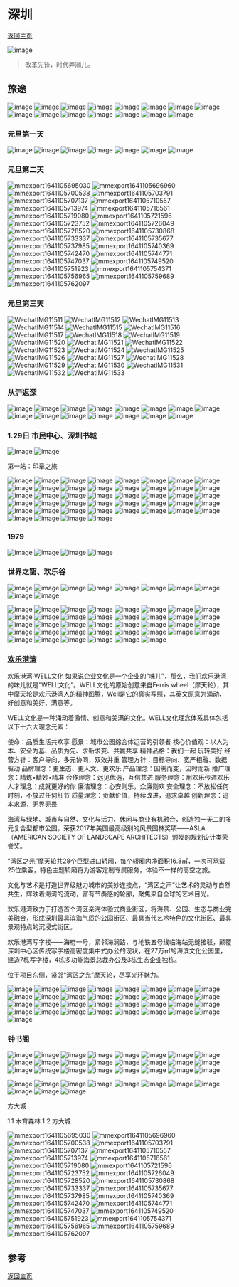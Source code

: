 # 深圳
[返回主页](/)

![image](https://user-images.githubusercontent.com/95151698/146619673-f97086e6-f096-418e-a7d3-cc349f7e0b4b.png)
> 改革先锋，时代弄潮儿。

## 旅途

![image](https://user-images.githubusercontent.com/95151698/146619942-fe27cab1-f84f-4227-873f-c5005426056b.png)
![image](https://user-images.githubusercontent.com/95151698/146619705-b0b73ad4-9f50-42b9-8d39-2e88f9047397.png)
![image](https://user-images.githubusercontent.com/95151698/146619856-69eeffe0-6648-4f4c-9ae8-e7e65adf75a8.png)
![image](https://user-images.githubusercontent.com/95151698/146619864-ade39483-6170-4c60-9fae-fe35b87bf708.png)
![image](https://user-images.githubusercontent.com/95151698/146619877-42475a07-4699-4289-a2a9-bfcc29a215fe.png)
![image](https://user-images.githubusercontent.com/95151698/146619881-3ef9f363-715c-411f-a7cc-28dd4aa9bb65.png)
![image](https://user-images.githubusercontent.com/95151698/146619885-610cd58c-fcae-43a3-a4b2-000890ec2165.png)
![image](https://user-images.githubusercontent.com/95151698/146619893-3a314fb2-a8b5-4fdc-a998-afddda500675.png)
![image](https://user-images.githubusercontent.com/95151698/146619896-aa0c6660-4390-4cf7-9f23-9f6a3109465c.png)
![image](https://user-images.githubusercontent.com/95151698/146619903-d95fcf07-64cf-402c-a4ca-0e256c1132ae.png)
![image](https://user-images.githubusercontent.com/95151698/146619904-f6312872-1c66-4e70-8f86-005fad256ad9.png)
![image](https://user-images.githubusercontent.com/95151698/146619912-9f979444-6aba-4681-8246-2ab7372c6302.png)
![image](https://user-images.githubusercontent.com/95151698/146619919-7eaf2070-66a4-4c2a-a4a1-ef17f0b9f68d.png)
![image](https://user-images.githubusercontent.com/95151698/146619924-d4b85936-f469-4db9-8de4-c090025187ee.png)
![image](https://user-images.githubusercontent.com/95151698/146619930-9582c6a6-cba0-46e5-b325-b77ce889f02d.png)

### 元旦第一天

![image](https://user-images.githubusercontent.com/95151698/147845513-e59c0834-8ed9-40a4-ab13-c53c55cd94f9.png)
![image](https://user-images.githubusercontent.com/95151698/147845514-45eb185a-b2ce-41d1-94da-96270d258be7.png)
![image](https://user-images.githubusercontent.com/95151698/147845516-a842b9b8-b280-402f-8eb4-4f4ca255703b.png)
![image](https://user-images.githubusercontent.com/95151698/147845519-46bbd724-de90-482f-81c0-6b97d30a4fff.png)
![image](https://user-images.githubusercontent.com/95151698/147845522-7555b79e-996e-4c74-a492-b59ebdf0aaad.png)
![image](https://user-images.githubusercontent.com/95151698/147845523-7d87ccd1-940d-474c-bc63-448627f53bcb.png)
![image](https://user-images.githubusercontent.com/95151698/147845530-590bc0b2-099e-4271-9280-1747f426aa17.png)

### 元旦第二天

![mmexport1641105695030](https://user-images.githubusercontent.com/42224627/147868431-29c5382b-b64f-48bc-a7e9-0a5d38200beb.jpg)
![mmexport1641105696960](https://user-images.githubusercontent.com/42224627/147868433-5437ff42-90b4-4144-a5cf-83e8534569e8.jpg)
![mmexport1641105700538](https://user-images.githubusercontent.com/42224627/147868437-b4c9751f-ebfa-4acb-acd5-765ffe81b474.jpg)
![mmexport1641105703791](https://user-images.githubusercontent.com/42224627/147868438-22fcd28d-699f-4f58-99f8-f9c51add075b.jpg)
![mmexport1641105707137](https://user-images.githubusercontent.com/42224627/147868439-eae20ca9-6a48-4901-ba02-fc676ea66437.jpg)
![mmexport1641105710557](https://user-images.githubusercontent.com/42224627/147868440-d8c84c4e-53ab-43a6-88d2-d83cd53d4cd2.jpg)
![mmexport1641105713974](https://user-images.githubusercontent.com/42224627/147868441-94197ca0-c29f-4a58-b29c-f9877c146fa3.jpg)
![mmexport1641105716561](https://user-images.githubusercontent.com/42224627/147868442-5ade68c9-8af9-4862-8c6e-55e0f739085f.jpg)
![mmexport1641105719080](https://user-images.githubusercontent.com/42224627/147868444-b9e1144c-99be-4286-9f5d-54f9771aea8c.jpg)
![mmexport1641105721596](https://user-images.githubusercontent.com/42224627/147868445-dfa52c82-673d-4fa6-8c14-f66e79e07910.jpg)
![mmexport1641105723752](https://user-images.githubusercontent.com/42224627/147868447-79e4c26e-3cd3-4a77-a47b-94c9ee523ab6.jpg)
![mmexport1641105726049](https://user-images.githubusercontent.com/42224627/147868449-e6ff4cdd-2e68-4813-a54e-99bdc4d27be9.jpg)
![mmexport1641105728520](https://user-images.githubusercontent.com/42224627/147868452-8bca7623-9c2e-42b6-bd5f-808b20a66d16.jpg)
![mmexport1641105730868](https://user-images.githubusercontent.com/42224627/147868454-4dbb10fb-b0c5-4e2c-8b13-92fcb3fd46e1.jpg)
![mmexport1641105733337](https://user-images.githubusercontent.com/42224627/147868455-fade6b81-a5fe-4f33-82be-c4beccfc0b73.jpg)
![mmexport1641105735677](https://user-images.githubusercontent.com/42224627/147868457-2aaa3207-3c9b-4a5c-8db0-72d0bfcc041d.jpg)
![mmexport1641105737985](https://user-images.githubusercontent.com/42224627/147868458-b5e79188-41c4-46f1-b940-880d71273e10.jpg)
![mmexport1641105740369](https://user-images.githubusercontent.com/42224627/147868459-e64946a9-9762-4d7b-8b2d-5ea035b3f25a.jpg)
![mmexport1641105742470](https://user-images.githubusercontent.com/42224627/147868460-8b998457-30be-4eed-bb96-3662c74b0a2c.jpg)
![mmexport1641105744771](https://user-images.githubusercontent.com/42224627/147868464-fb22478f-c9d1-4115-92af-fe2223904519.jpg)
![mmexport1641105747037](https://user-images.githubusercontent.com/42224627/147868465-bd91eb9c-4542-4c03-884d-3c78d5290728.jpg)
![mmexport1641105749520](https://user-images.githubusercontent.com/42224627/147868466-3634d4d4-e616-4dc1-bff5-b937851d0944.jpg)
![mmexport1641105751923](https://user-images.githubusercontent.com/42224627/147868467-63978ce4-9894-41d6-a3b8-6728d011fd70.jpg)
![mmexport1641105754371](https://user-images.githubusercontent.com/42224627/147868469-40bf126c-1c3c-4f52-afbb-8042766fdaca.jpg)
![mmexport1641105756965](https://user-images.githubusercontent.com/42224627/147868470-81012a0a-f7c8-47f2-9ba3-cfeb628bfafb.jpg)
![mmexport1641105759689](https://user-images.githubusercontent.com/42224627/147868472-63eb1c9a-82a6-4ec9-b5f6-88881b759ec9.jpg)
![mmexport1641105762097](https://user-images.githubusercontent.com/42224627/147868473-efe9a31e-3a1f-485c-a25b-4aeb8f961b99.jpg)


### 元旦第三天

![WechatIMG11511](https://user-images.githubusercontent.com/95151698/147933446-6d03e608-5a54-4ffd-9246-2402890a9ab9.jpeg)
![WechatIMG11512](https://user-images.githubusercontent.com/95151698/147933456-1c7aa114-351c-4178-a6f0-1084c10a2177.jpeg)
![WechatIMG11513](https://user-images.githubusercontent.com/95151698/147933457-8adc8593-78dd-4276-a2d9-cfd1c42d0866.jpeg)
![WechatIMG11514](https://user-images.githubusercontent.com/95151698/147933459-5540c55f-f5d0-4664-b530-939082bdd9e6.jpeg)
![WechatIMG11515](https://user-images.githubusercontent.com/95151698/147933461-0931d27d-0bd9-44e9-a393-e5bd42d2d675.jpeg)
![WechatIMG11516](https://user-images.githubusercontent.com/95151698/147933465-47119a8b-d8bf-4f0b-a774-0c62e6bbd08f.jpeg)
![WechatIMG11517](https://user-images.githubusercontent.com/95151698/147933467-d302d9ff-c4a7-42e8-b159-a8059a28a6ea.jpeg)
![WechatIMG11518](https://user-images.githubusercontent.com/95151698/147933472-a13913a5-f6c5-415f-8268-2518da4ea00e.jpeg)
![WechatIMG11519](https://user-images.githubusercontent.com/95151698/147933474-d154fb0d-9879-4a53-a011-7bb51431a810.jpeg)
![WechatIMG11520](https://user-images.githubusercontent.com/95151698/147933475-4f3030c5-ad63-4ea5-9d9c-3698b57cc3a1.jpeg)
![WechatIMG11521](https://user-images.githubusercontent.com/95151698/147933480-4b46ee97-402d-475f-90b2-a330d885a0f9.jpeg)
![WechatIMG11522](https://user-images.githubusercontent.com/95151698/147933481-745f3418-aafe-4619-978e-df47d5e9aae1.jpeg)
![WechatIMG11523](https://user-images.githubusercontent.com/95151698/147933484-3c3683eb-ef57-4cb7-be2d-97ec2d4a4cda.jpeg)
![WechatIMG11524](https://user-images.githubusercontent.com/95151698/147933485-dc4b8faf-8e69-45fa-9d59-ae482a48d7f8.jpeg)
![WechatIMG11525](https://user-images.githubusercontent.com/95151698/147933489-4e566199-0a4c-4fc0-ac55-68da4a2568e0.jpeg)
![WechatIMG11526](https://user-images.githubusercontent.com/95151698/147933490-61200065-1380-4f00-b90d-f1a92e0d6da7.jpeg)
![WechatIMG11527](https://user-images.githubusercontent.com/95151698/147933493-282f8630-1844-44e3-a9e1-e92ec29f5e84.jpeg)
![WechatIMG11528](https://user-images.githubusercontent.com/95151698/147933496-e4052ec0-c87e-455c-9ca1-be8c4d693d9b.jpeg)
![WechatIMG11529](https://user-images.githubusercontent.com/95151698/147933497-77cbb39b-c59f-4e6b-a3ac-de7e90f89ec7.jpeg)
![WechatIMG11530](https://user-images.githubusercontent.com/95151698/147933501-eaa55615-3b01-4364-b84a-8aefbafca71f.jpeg)
![WechatIMG11531](https://user-images.githubusercontent.com/95151698/147933503-7c2e7d10-d19c-430b-8545-b75b584733c4.jpeg)
![WechatIMG11532](https://user-images.githubusercontent.com/95151698/147933507-3e38f444-9c32-4df5-bd23-7491c60a9834.jpeg)
![WechatIMG11533](https://user-images.githubusercontent.com/95151698/147933508-b09ae57e-f3bb-4caf-b950-179f59c7c941.jpeg)


### 从沪返深

![image](https://user-images.githubusercontent.com/95151698/151519027-5ef98705-9d13-48ed-b58c-a34f5bdd9b74.png)
![image](https://user-images.githubusercontent.com/95151698/151519038-87c5c181-c3a2-479e-b024-7fb94be89b45.png)
![image](https://user-images.githubusercontent.com/95151698/151519048-d63e5279-b394-4a8f-b70c-d383357fe297.png)
![image](https://user-images.githubusercontent.com/95151698/151519055-9fb5e899-4efe-48d2-b89d-224246a0d3f8.png)
![image](https://user-images.githubusercontent.com/95151698/151519059-18baa841-b6c4-4895-ba47-33f1e33de324.png)
![image](https://user-images.githubusercontent.com/95151698/151519064-3a9cb2b6-8625-4297-aa2f-4e458a60a3f6.png)
![image](https://user-images.githubusercontent.com/95151698/151519073-b6ca217e-2573-4284-95b5-c44ff77257a0.png)
![image](https://user-images.githubusercontent.com/95151698/151519081-9a77505d-622c-4981-83dd-06fd94854ad2.png)
![image](https://user-images.githubusercontent.com/95151698/151519087-3e9c4fc3-492e-4f0d-be3c-a02937b3144b.png)
![image](https://user-images.githubusercontent.com/95151698/151519092-5f7ea702-26b4-4bb3-822e-42136b9d9fe5.png)
![image](https://user-images.githubusercontent.com/95151698/151519097-91f3c011-09ab-48bf-a3ea-d7a1e1863e7f.png)
![image](https://user-images.githubusercontent.com/95151698/151519101-f431dd22-5200-418d-831f-2c5132cb2d52.png)
![image](https://user-images.githubusercontent.com/95151698/151519115-eef8af82-7b28-47d4-b5af-b8ea956b3677.png)
![image](https://user-images.githubusercontent.com/95151698/151519128-f379e3bf-1617-4adf-aa68-c8a40c6e6418.png)
![image](https://user-images.githubusercontent.com/95151698/151519133-e719f905-f55b-4f93-9fa4-c3d650bf739f.png)


### 1.29日 市民中心、深圳书城

![image](https://user-images.githubusercontent.com/95151698/151648482-1b00aa7b-bca3-49db-b989-34a9930b08b9.png)
![image](https://user-images.githubusercontent.com/95151698/151648503-1b124d98-af69-4b08-86c3-72f4866bbd5a.png)


第一站：印章之旅

![image](https://user-images.githubusercontent.com/95151698/151648458-bf5e7c76-d9e4-437e-812d-ac8d1c892e21.png)
![image](https://user-images.githubusercontent.com/95151698/151648517-ab9c2584-d466-414e-aaf9-f3151a693e05.png)
![image](https://user-images.githubusercontent.com/95151698/151648529-4376e8ec-81d9-42ec-b9be-81c1debca9fb.png)
![image](https://user-images.githubusercontent.com/95151698/151648532-8f68bcf6-ef90-409d-84c8-8c295aa4fa10.png)
![image](https://user-images.githubusercontent.com/95151698/151648535-d77dde75-b94f-44ec-b710-1ec326f15a96.png)
![image](https://user-images.githubusercontent.com/95151698/151648544-4b3e3e6b-b3c5-4c19-9a68-d3f67c4c0b34.png)
![image](https://user-images.githubusercontent.com/95151698/151648545-90ca003e-9bfd-4a92-aada-5f505eb004b5.png)
![image](https://user-images.githubusercontent.com/95151698/151648546-1262c461-eb68-4da4-9162-6b7d99793aa1.png)
![image](https://user-images.githubusercontent.com/95151698/151648548-d9e42afd-86e6-4b6c-96a3-32cf407d717a.png)
![image](https://user-images.githubusercontent.com/95151698/151648549-9af3c04e-8caa-4246-aecd-3a57595cb954.png)
![image](https://user-images.githubusercontent.com/95151698/151648550-c962a1f0-ce08-4630-b4d6-5c2602cde311.png)
![image](https://user-images.githubusercontent.com/95151698/151648552-dde1d79c-e936-41fe-9970-0aeb584e7cca.png)
![image](https://user-images.githubusercontent.com/95151698/151648553-fe3ff8fe-ddb8-43f9-99fa-fd73e5771ecb.png)
![image](https://user-images.githubusercontent.com/95151698/151648555-8964f3e9-db0f-48af-b681-212363718f8f.png)
![image](https://user-images.githubusercontent.com/95151698/151648557-75f8bc56-de1b-4ad7-ae23-d36c5ad821ba.png)
![image](https://user-images.githubusercontent.com/95151698/151648558-27af2fc8-ea5b-453e-b09e-91e334bce922.png)
![image](https://user-images.githubusercontent.com/95151698/151648560-c614d9d4-bf6f-4785-9660-500e62a70968.png)
![image](https://user-images.githubusercontent.com/95151698/151648563-f9fddc7a-3599-4aab-a9c0-ae9ff64c1fbb.png)
![image](https://user-images.githubusercontent.com/95151698/151648565-7c25da9d-bea2-4808-bfc0-c6b5aa2ac3ca.png)
![image](https://user-images.githubusercontent.com/95151698/151648567-03514863-5c5b-414c-b224-9f63a76c0d56.png)
![image](https://user-images.githubusercontent.com/95151698/151648568-58355c9e-3a6a-4934-9ef5-2f23f92593f3.png)
![image](https://user-images.githubusercontent.com/95151698/151648572-ed9aeb28-cf03-4018-9147-70772625b64a.png)
![image](https://user-images.githubusercontent.com/95151698/151648573-14f76fc4-e686-41ea-a7c4-e64c9b9a8755.png)
![image](https://user-images.githubusercontent.com/95151698/151648575-60a1fd83-8900-4025-8627-4df5a355a238.png)
![image](https://user-images.githubusercontent.com/95151698/151648581-46a0b313-99f8-4a85-8cee-778dd546252e.png)
![image](https://user-images.githubusercontent.com/95151698/151648584-9949f13f-be04-424f-817a-e7e3cbc4c1dd.png)
![image](https://user-images.githubusercontent.com/95151698/151648589-5d41d1f8-fdc7-4580-a2e4-8d9ab5c5eb92.png)
![image](https://user-images.githubusercontent.com/95151698/151648590-99a9de70-1252-47b3-acf0-0862874610e6.png)
![image](https://user-images.githubusercontent.com/95151698/151648593-c1c79216-3e7c-4ce7-975d-26f19760ebe0.png)
![image](https://user-images.githubusercontent.com/95151698/151648595-054285df-f307-44db-b0f1-b058b9fef569.png)
![image](https://user-images.githubusercontent.com/95151698/151648597-e245a24a-1d2a-4cd1-86bb-86e184d4d800.png)
![image](https://user-images.githubusercontent.com/95151698/151648599-98107f56-fdec-45d0-aa95-7d2f90bfb3ef.png)
![image](https://user-images.githubusercontent.com/95151698/151648600-b93e251f-29f7-452d-9150-cea06e5f6a64.png)
![image](https://user-images.githubusercontent.com/95151698/151648601-4e1a6185-b301-4b7a-8c02-cdc2627c37f2.png)
![image](https://user-images.githubusercontent.com/95151698/151648606-adee3249-968a-414c-8855-4ad6dc6bbb15.png)
![image](https://user-images.githubusercontent.com/95151698/151648607-bca78222-304d-413b-81d8-7128cfef6a21.png)
![image](https://user-images.githubusercontent.com/95151698/151648609-1934560a-c8a9-4ce9-a289-afe3bf76d040.png)
![image](https://user-images.githubusercontent.com/95151698/151648612-8392d9d2-8bd1-4abf-a1ba-110028070bfc.png)
![image](https://user-images.githubusercontent.com/95151698/151648613-535d8a0e-8701-4ee1-9271-9401fa4a9b60.png)
![image](https://user-images.githubusercontent.com/95151698/151648614-582132d8-8d86-47bf-adfb-a8a91eb9f228.png)
![image](https://user-images.githubusercontent.com/95151698/151648615-35e44de1-acdf-4f0b-8396-7d72fdecd14f.png)
![image](https://user-images.githubusercontent.com/95151698/151648616-ddd439f7-1a65-4ade-bc30-055d89388fa0.png)
![image](https://user-images.githubusercontent.com/95151698/151648623-a90e6dc8-b8e4-4ae4-9a31-98f9a55d5262.png)
![image](https://user-images.githubusercontent.com/95151698/151648625-2a904ddf-7bf4-48f3-ae28-a950d8eb3f79.png)



### 1979

![image](https://user-images.githubusercontent.com/95151698/147403629-00074bc1-6667-47d2-9962-04213e887212.png)
![image](https://user-images.githubusercontent.com/95151698/147403623-5f62bd39-82b8-477c-bcdc-e0e3532d8de3.png)
![image](https://user-images.githubusercontent.com/95151698/147403619-48346738-0c05-41d7-83aa-0e39ca2ff2f3.png)
![image](https://user-images.githubusercontent.com/95151698/147403614-051d28ed-9550-4e09-b5a9-a166866cf4fe.png)


### 世界之窗、欢乐谷

![image](https://user-images.githubusercontent.com/95151698/147385567-5c6646d6-217b-42fb-921b-04aa5b8f6494.png)
![image](https://user-images.githubusercontent.com/95151698/147385572-e93de5a4-b41c-4db3-b672-97668ea7572a.png)
![image](https://user-images.githubusercontent.com/95151698/147385565-57ca004d-0c2a-48f6-855c-cd1c67587c3f.png)
![image](https://user-images.githubusercontent.com/95151698/147385555-2a82e364-ef21-4322-9943-8d92f70e4679.png)
![image](https://user-images.githubusercontent.com/95151698/147385570-c85a6969-0b2c-4437-8c4b-4d09160dcefa.png)
![image](https://user-images.githubusercontent.com/95151698/147385560-e469ac60-bf67-4895-8524-6ca16092260f.png)
![image](https://user-images.githubusercontent.com/95151698/147385587-a6246932-9f27-4430-ae60-b1bb0a04ed26.png)
![image](https://user-images.githubusercontent.com/95151698/147385591-48c39d9a-6038-4c2e-baf4-65a0a1bcd642.png)
![image](https://user-images.githubusercontent.com/95151698/147385584-3a96ea22-5ed0-4c02-a266-81fd48cb7088.png)
![image](https://user-images.githubusercontent.com/95151698/147385579-dcdafcba-47be-4878-9bfc-1d4a89a140ac.png)

![image](https://user-images.githubusercontent.com/95151698/147385578-de7b7f70-5a3c-4855-afe7-691f28b51fda.png)
![image](https://user-images.githubusercontent.com/95151698/147385600-fc4e0ca5-549d-49c8-9462-aeeba44f202a.png)
![image](https://user-images.githubusercontent.com/95151698/147385604-66e45459-db41-4b70-ba1f-e038897e463e.png)
![image](https://user-images.githubusercontent.com/95151698/147385601-d88d000b-10e8-4a9b-8555-63ee49326d98.png)
![image](https://user-images.githubusercontent.com/95151698/147385602-163b0fad-131a-45fe-a624-76f29da828a5.png)
![image](https://user-images.githubusercontent.com/95151698/147385592-ade1fbac-f3f3-4e4d-8448-504eeeb73eeb.png)
![image](https://user-images.githubusercontent.com/95151698/147385609-40346f6c-a242-4b38-8856-ca15ccd04e73.png)
![image](https://user-images.githubusercontent.com/95151698/147385610-0c23fc1c-dfb7-4b63-ba6a-d73efc625a1e.png)
![image](https://user-images.githubusercontent.com/95151698/147385617-a1ecc92c-a2f8-47ad-aacf-d88a5a8cbc7f.png)
![image](https://user-images.githubusercontent.com/95151698/147385607-ef2875aa-ece3-4d1a-a82d-ef34790089d0.png)
![image](https://user-images.githubusercontent.com/95151698/147385593-adcf6248-7d00-4e6a-bb9c-d499b6067ab9.png)
![image](https://user-images.githubusercontent.com/95151698/147385618-965e03b7-c957-47e3-9b85-8263fbb926c4.png)
![image](https://user-images.githubusercontent.com/95151698/147385597-85b59175-2848-45fd-93be-86f580260204.png)
![image](https://user-images.githubusercontent.com/95151698/147385614-aa7ef898-b8be-41d1-8399-24131187fc34.png)
![image](https://user-images.githubusercontent.com/95151698/147385619-2d6426dc-7ca7-440b-8b93-7d6715b849aa.png)
![image](https://user-images.githubusercontent.com/95151698/147385626-d9709ad0-7d2f-4bd8-8e0b-3bb855cbe627.png)
![image](https://user-images.githubusercontent.com/95151698/147385622-460f4ba3-a9b6-4cc5-b9ce-18689ff6df25.png)
![image](https://user-images.githubusercontent.com/95151698/147385632-52b5dd7d-f1b0-40eb-9158-ac4d9143c7d6.png)
![image](https://user-images.githubusercontent.com/95151698/147385629-f9299647-4eeb-4a4d-bfa2-d5c88e21536a.png)
![image](https://user-images.githubusercontent.com/95151698/147385636-d5efb2f7-2db4-451c-912d-f243e3047a94.png)
![image](https://user-images.githubusercontent.com/95151698/147385635-dd9bc0b1-fc47-4e26-9295-194dcdddbb19.png)
![image](https://user-images.githubusercontent.com/95151698/147385637-11c09104-bdf5-46d1-8822-4076534e6374.png)
![image](https://user-images.githubusercontent.com/95151698/147385630-f6067b9d-5045-4c5e-aa01-7e10a1e490ef.png)
![image](https://user-images.githubusercontent.com/95151698/147385648-1b578247-fce4-4fdc-bc3e-05965b1d49c2.png)
![image](https://user-images.githubusercontent.com/95151698/147385652-829c8bac-1558-4ad2-9a78-f89eda07b6ff.png)
![image](https://user-images.githubusercontent.com/95151698/147385649-e5d29dde-5ffb-48f8-8f96-5be2c66ee1fb.png)
![image](https://user-images.githubusercontent.com/95151698/147385657-3a4f3309-53f2-4572-a653-56fe109f7e6f.png)
![image](https://user-images.githubusercontent.com/95151698/147385654-0c1bbff0-0250-47bf-a691-9836c18f4921.png)
![image](https://user-images.githubusercontent.com/95151698/147385655-9017c190-6634-4ae1-b496-c2744889f0ff.png)
![image](https://user-images.githubusercontent.com/95151698/147385660-5f20388e-4da1-432e-a7b4-7cb71c9d3956.png)
![image](https://user-images.githubusercontent.com/95151698/147385658-c17234dd-76cf-4937-be3c-6378a5210e00.png)
![image](https://user-images.githubusercontent.com/95151698/147385640-396622db-a0ed-4af9-8be3-5e59719bd64d.png)
![image](https://user-images.githubusercontent.com/95151698/147385661-e849dd74-d2b5-4572-ba4d-dc37ab77f199.png)
![image](https://user-images.githubusercontent.com/95151698/147385642-9532aa81-b566-432f-b03c-f01a47d0eb12.png)
![image](https://user-images.githubusercontent.com/95151698/147385644-010e0774-561d-4372-98f8-ee07c3ae76af.png)
![image](https://user-images.githubusercontent.com/95151698/147385666-0b37b6c8-c147-41d0-b652-f9356b0a56e7.png)
![image](https://user-images.githubusercontent.com/95151698/147385668-3106d4fb-7788-4512-9e8d-22837a45fb32.png)
![image](https://user-images.githubusercontent.com/95151698/147385663-e1be963e-d55b-4be4-9783-49ffd0fc0a97.png)


### [欢乐港湾](https://www.octohbay.net/home/index/about.html)

欢乐港湾·WELL文化
如果说企业文化是一个企业的“味儿”，那么，我们欢乐港湾的味儿就是“WELL文化”。WELL文化的原始创意来自Ferris wheel（摩天轮），其中摩天轮是欢乐港湾人的精神图腾，Well是它的真实写照，其英文原意为涌动、好创意和美好、满意等。

WELL文化是一种涌动着激情、创意和美满的文化。WELL文化理念体系具体包括以下十六大理念元素：

使命：品质生活共欢享
愿景：城市公园综合体运营的引领者
核心价值观：以人为本、安全为基、品质为先、求新求变、共赢共享
精神品格：我们一起   玩转美好
经营方针：客户导向，多元协同，双效并重
管理方针：目标导向、宽严相融、数据驱动
品牌理念：更生态、更人文、更欢乐
产品理念：因需而变，因时而新
推广理念：精炼•精妙•精准
合作理念：远见优选，互信共进
服务理念：用欢乐传递欢乐
人才理念：成就更好的你
廉洁理念：心安则乐，众廉则欢
安全理念：不放松任何时刻，不放过任何细节
质量理念：贡献价值，持续改进，追求卓越
创新理念：追本求源，无界无畏

海湾与绿地、城市与自然、文化与活力、休闲与商业有机融合，创造独一无二的多元复合型都市公园。荣获2017年美国最高级别的风景园林奖项——ASLA（AMERICAN SOCIETY OF LANDSCAPE ARCHITECTS）颁发的规划设计类荣誉奖。

“湾区之光”摩天轮共28个巨型进口轿厢，每个轿厢内净面积16.8㎡，一次可承载25位乘客，特色主题轿厢将为游客定制专属服务，体验不一样的高空之旅。

文化与艺术是打造世界级魅力城市的美妙连接点，“湾区之声”让艺术的灵动与自然共生，辉映着海湾的流动，富有节奏感的轮廓，聚焦来自全球的艺术目光。

欢乐港湾致力于打造首个湾区亲海体验式商业街区，将海景、公园、生态与商业完美融合，形成深圳最具滨海气质的公园街区、最具当代艺术特色的文化街区、最具景观特点的沉浸式街区。

欢乐港湾写字楼——海府一号，紧邻海澜路，与地铁五号线临海站无缝接驳，颠覆深圳中心区传统写字楼高密度集中式办公的现状，在27万㎡的海滨文化公园里，建造7栋写字楼，4栋多功能海景总裁办公及3栋生态企业独栋。

位于项目东侧，紧邻“湾区之光”摩天轮，尽享光环魅力。

![image](https://user-images.githubusercontent.com/95151698/146642773-007a8c7f-2967-4143-b96b-3dd7cc9c85b9.png)
![image](https://user-images.githubusercontent.com/95151698/146642604-e854b894-01db-43fb-9990-663b6b8ac615.png)
![image](https://user-images.githubusercontent.com/95151698/146642615-61c10a78-b85a-4137-80af-97ff9c99338c.png)
![image](https://user-images.githubusercontent.com/95151698/146642670-1057f941-c642-4a27-bb9f-2dcb48db41c1.png)
![image](https://user-images.githubusercontent.com/95151698/146642671-88dd746d-83ef-4f29-9f1d-1786bae89865.png)
![image](https://user-images.githubusercontent.com/95151698/146642676-7194a4a9-0323-4731-9d0f-9be8ddd50610.png)
![image](https://user-images.githubusercontent.com/95151698/146642681-8917ca3d-0f7d-4433-b39e-c54de29d931b.png)
![image](https://user-images.githubusercontent.com/95151698/146642617-f8ef488c-eeee-4064-bf9e-74db9d1eba8d.png)
![image](https://user-images.githubusercontent.com/95151698/146642692-1156bbc2-d165-46b5-a393-637b7fccaf39.png)
![image](https://user-images.githubusercontent.com/95151698/146642697-462fa29c-f852-4e70-9dba-e373cfdac133.png)
![image](https://user-images.githubusercontent.com/95151698/146642701-c8d02650-39ca-49bd-9099-141364d5c149.png)
![image](https://user-images.githubusercontent.com/95151698/146642607-e8ed2452-ed26-4a5d-b2dc-03390d85cc23.png)
![image](https://user-images.githubusercontent.com/95151698/146642710-823a2a54-2adf-48b0-ac48-6678f3e0aa70.png)
![image](https://user-images.githubusercontent.com/95151698/146642718-73be9db5-fecc-4f99-9d00-e2eb0e1eb1b0.png)
![image](https://user-images.githubusercontent.com/95151698/146642712-312cf505-8634-49ae-b5ce-8bcc88e07c20.png)
![image](https://user-images.githubusercontent.com/95151698/146642722-fb8efe6f-235b-4647-8a7a-95e93ff83651.png)
![image](https://user-images.githubusercontent.com/95151698/146642725-7701c14b-d739-4da6-b7d8-470582318271.png)
![image](https://user-images.githubusercontent.com/95151698/146642720-d4cea158-5e8a-4a23-9aa2-3a08ce92fb8c.png)
![image](https://user-images.githubusercontent.com/95151698/146642745-5f59fefc-d8d0-4cbe-8c4f-a933c8d77c22.png)
![image](https://user-images.githubusercontent.com/95151698/146642741-301e9397-65c7-4de0-848e-b869f898827f.png)
![image](https://user-images.githubusercontent.com/95151698/146642752-0403c848-c666-4d31-8d3d-87c702b8bb59.png)
![image](https://user-images.githubusercontent.com/95151698/146642748-2148d2fe-86dc-4cc5-b143-c05d09021c0b.png)
![image](https://user-images.githubusercontent.com/95151698/146642753-67fe77be-53e4-422c-937e-181059078685.png)
![image](https://user-images.githubusercontent.com/95151698/146642758-942da39d-027f-4b9d-9ac9-91c1a76d075d.png)
![image](https://user-images.githubusercontent.com/95151698/146642764-c5a40793-846d-47c8-97d0-8b109c459473.png)
![image](https://user-images.githubusercontent.com/95151698/146642784-691feaab-acfd-4120-a726-739628bec727.png)
![image](https://user-images.githubusercontent.com/95151698/146642802-1e7f8fea-b842-4485-bb1b-7a36c0b9339e.png)
![image](https://user-images.githubusercontent.com/95151698/146642777-9ad2ab87-2fad-45f1-99fb-b7cc5abea5e1.png)
![image](https://user-images.githubusercontent.com/95151698/146642804-7330991b-c846-456b-a6ad-c5055fc7cd47.png)
![image](https://user-images.githubusercontent.com/95151698/146642815-0260ff53-b92d-4bdb-bba4-873e47e77dce.png)
![image](https://user-images.githubusercontent.com/95151698/146642798-9599f50e-a106-4b80-a91a-5f3df11a9874.png)
![image](https://user-images.githubusercontent.com/95151698/146642819-61ae8678-356f-42c4-aff8-22b31f3b08dc.png)
![image](https://user-images.githubusercontent.com/95151698/146642826-063e7192-ce8d-4130-84d4-6d4a27b78280.png)


### 钟书阁

![image](https://user-images.githubusercontent.com/95151698/146642831-d7171c4e-618e-421d-9345-3edb95e12716.png)
![image](https://user-images.githubusercontent.com/95151698/146642795-8140d730-9d44-40d8-8f21-42619800b765.png)
![image](https://user-images.githubusercontent.com/95151698/146642835-fab5cadb-8719-4cc8-8bcd-925f75b29883.png)
![image](https://user-images.githubusercontent.com/95151698/146642813-f78e5cea-3719-4644-9279-dbdfc08e1bde.png)
![image](https://user-images.githubusercontent.com/95151698/146642811-0e03d491-5cff-45ac-b838-9086745a9455.png)
![image](https://user-images.githubusercontent.com/95151698/146642855-4a5d0fd9-c508-472a-9326-64656e4f88ce.png)
![image](https://user-images.githubusercontent.com/95151698/146642865-a04ad350-492b-468d-88a0-eae0a217c386.png)
![image](https://user-images.githubusercontent.com/95151698/146642864-10a15eba-66ae-44fd-b543-d74dc27a3ef6.png)
![image](https://user-images.githubusercontent.com/95151698/146642859-a4ffc53b-63d3-4518-9903-aa0876af564b.png)
![image](https://user-images.githubusercontent.com/95151698/146642868-c9da66f9-6e85-4a52-9899-1196ed9ee215.png)
![image](https://user-images.githubusercontent.com/95151698/146642880-04339196-0c76-48f2-8484-5b3d55303f75.png)
![image](https://user-images.githubusercontent.com/95151698/146642736-c3931773-11ab-4f64-95ff-d44e311a4fb7.png)
![image](https://user-images.githubusercontent.com/95151698/146642847-e4043237-54cf-4424-9e13-f624773b4ea8.png)
![image](https://user-images.githubusercontent.com/95151698/146642907-c7c46d0b-b2cd-4702-bc38-81dd0742e7d3.png)
![image](https://user-images.githubusercontent.com/95151698/146642909-ffa93eb4-9eef-432a-9a72-3f39a9ff43f6.png)
![image](https://user-images.githubusercontent.com/95151698/146642738-989ef1fb-f98b-467c-a03e-1a715c3d70b1.png)
![image](https://user-images.githubusercontent.com/95151698/146642763-86cfa939-ddd1-4cbb-b9b1-a93e4120d3b9.png)
![image](https://user-images.githubusercontent.com/95151698/146642757-50730720-6f95-483a-a44f-03d94cbae32a.png)
![image](https://user-images.githubusercontent.com/95151698/146642791-a8cd5e84-7534-4ed0-91d4-256a675791f8.png)
![image](https://user-images.githubusercontent.com/95151698/146642848-6a408186-c8ae-497a-8042-d5c4b6d11017.png)
![image](https://user-images.githubusercontent.com/95151698/146642844-3b33283c-3955-4302-83fa-58bd48507f64.png)
![image](https://user-images.githubusercontent.com/95151698/146642873-cfe9a50d-a00a-4ddc-93eb-eb91d9cd47dc.png)
![image](https://user-images.githubusercontent.com/95151698/146642876-2da8d215-35e9-440d-8d52-369c00e5d3c6.png)
![image](https://user-images.githubusercontent.com/95151698/146642878-e92f96fa-5897-4caf-ad65-555f8b4b88e8.png)

![image](https://user-images.githubusercontent.com/95151698/147210125-3c765b60-1e37-41c2-a14d-6c7409fa0c02.png)
![image](https://user-images.githubusercontent.com/95151698/147210139-3aaae552-b129-472a-97fb-854282cc5327.png)
![image](https://user-images.githubusercontent.com/95151698/147210179-c7e7ff0a-c9bb-4811-9460-b41299eecc8d.png)
![image](https://user-images.githubusercontent.com/95151698/147210202-3ca73665-8b8d-4a94-b17c-96eb01cd3aba.png)
![image](https://user-images.githubusercontent.com/95151698/147210212-654c7133-5447-4971-a9b8-7f1a1dcc4ab1.png)
![image](https://user-images.githubusercontent.com/95151698/147210265-0c7a817a-6a35-4c61-bb2d-202b431413db.png)
![image](https://user-images.githubusercontent.com/95151698/147210269-afed9e9e-914b-4c63-8a13-886d02bbd626.png)
![image](https://user-images.githubusercontent.com/95151698/147210291-d578979b-ebbe-4b6c-b8b4-24932f6ea516.png)
![image](https://user-images.githubusercontent.com/95151698/147210279-8a17a78f-0b91-4341-bc59-e3fa9913aa34.png)
![image](https://user-images.githubusercontent.com/95151698/147210276-7e43cb55-e7cc-43f2-9e4a-d79cd4f4a3e8.png)
![image](https://user-images.githubusercontent.com/95151698/147210228-efbcca6f-2a3e-4466-8c2d-08520d457775.png)

方大城

1.1 木育森林
1.2 方大城
 
![mmexport1641105695030](https://user-images.githubusercontent.com/42224627/147868431-29c5382b-b64f-48bc-a7e9-0a5d38200beb.jpg)
![mmexport1641105696960](https://user-images.githubusercontent.com/42224627/147868433-5437ff42-90b4-4144-a5cf-83e8534569e8.jpg)
![mmexport1641105700538](https://user-images.githubusercontent.com/42224627/147868437-b4c9751f-ebfa-4acb-acd5-765ffe81b474.jpg)
![mmexport1641105703791](https://user-images.githubusercontent.com/42224627/147868438-22fcd28d-699f-4f58-99f8-f9c51add075b.jpg)
![mmexport1641105707137](https://user-images.githubusercontent.com/42224627/147868439-eae20ca9-6a48-4901-ba02-fc676ea66437.jpg)
![mmexport1641105710557](https://user-images.githubusercontent.com/42224627/147868440-d8c84c4e-53ab-43a6-88d2-d83cd53d4cd2.jpg)
![mmexport1641105713974](https://user-images.githubusercontent.com/42224627/147868441-94197ca0-c29f-4a58-b29c-f9877c146fa3.jpg)
![mmexport1641105716561](https://user-images.githubusercontent.com/42224627/147868442-5ade68c9-8af9-4862-8c6e-55e0f739085f.jpg)
![mmexport1641105719080](https://user-images.githubusercontent.com/42224627/147868444-b9e1144c-99be-4286-9f5d-54f9771aea8c.jpg)
![mmexport1641105721596](https://user-images.githubusercontent.com/42224627/147868445-dfa52c82-673d-4fa6-8c14-f66e79e07910.jpg)
![mmexport1641105723752](https://user-images.githubusercontent.com/42224627/147868447-79e4c26e-3cd3-4a77-a47b-94c9ee523ab6.jpg)
![mmexport1641105726049](https://user-images.githubusercontent.com/42224627/147868449-e6ff4cdd-2e68-4813-a54e-99bdc4d27be9.jpg)
![mmexport1641105728520](https://user-images.githubusercontent.com/42224627/147868452-8bca7623-9c2e-42b6-bd5f-808b20a66d16.jpg)
![mmexport1641105730868](https://user-images.githubusercontent.com/42224627/147868454-4dbb10fb-b0c5-4e2c-8b13-92fcb3fd46e1.jpg)
![mmexport1641105733337](https://user-images.githubusercontent.com/42224627/147868455-fade6b81-a5fe-4f33-82be-c4beccfc0b73.jpg)
![mmexport1641105735677](https://user-images.githubusercontent.com/42224627/147868457-2aaa3207-3c9b-4a5c-8db0-72d0bfcc041d.jpg)
![mmexport1641105737985](https://user-images.githubusercontent.com/42224627/147868458-b5e79188-41c4-46f1-b940-880d71273e10.jpg)
![mmexport1641105740369](https://user-images.githubusercontent.com/42224627/147868459-e64946a9-9762-4d7b-8b2d-5ea035b3f25a.jpg)
![mmexport1641105742470](https://user-images.githubusercontent.com/42224627/147868460-8b998457-30be-4eed-bb96-3662c74b0a2c.jpg)
![mmexport1641105744771](https://user-images.githubusercontent.com/42224627/147868464-fb22478f-c9d1-4115-92af-fe2223904519.jpg)
![mmexport1641105747037](https://user-images.githubusercontent.com/42224627/147868465-bd91eb9c-4542-4c03-884d-3c78d5290728.jpg)
![mmexport1641105749520](https://user-images.githubusercontent.com/42224627/147868466-3634d4d4-e616-4dc1-bff5-b937851d0944.jpg)
![mmexport1641105751923](https://user-images.githubusercontent.com/42224627/147868467-63978ce4-9894-41d6-a3b8-6728d011fd70.jpg)
![mmexport1641105754371](https://user-images.githubusercontent.com/42224627/147868469-40bf126c-1c3c-4f52-afbb-8042766fdaca.jpg)
![mmexport1641105756965](https://user-images.githubusercontent.com/42224627/147868470-81012a0a-f7c8-47f2-9ba3-cfeb628bfafb.jpg)
![mmexport1641105759689](https://user-images.githubusercontent.com/42224627/147868472-63eb1c9a-82a6-4ec9-b5f6-88881b759ec9.jpg)
![mmexport1641105762097](https://user-images.githubusercontent.com/42224627/147868473-efe9a31e-3a1f-485c-a25b-4aeb8f961b99.jpg)


## 参考

[返回主页](/)
